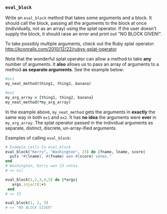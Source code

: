 ### `eval_block`

Write an `eval_block` method that takes some arguments and a block. It should
call the block, passing all the arguments to the block at once (individually,
not as an array) using the splat operator. If the user doesn't supply the
block, it should raise an error and print out "NO BLOCK GIVEN!".

To take possibly multiple arguments, check out the Ruby
splat operator: http://kconrails.com/2010/12/22/rubys-splat-operator

Note that the wonderful splat operator can allow a method to take **any**
number of arguments. It **also** allows us to pass an array of arguments to a
method **as separate arguments**. See the example below:
```ruby
#ex1
my_neat_method(thing1, thing2, banana)

#ex2
my_arg_array = [thing1, thing2, banana]
my_neat_method(*my_arg_array)
```

In the example above, `my_neat_method` gets the arguments in **exactly**
the same way in both `ex1` and `ex2`. It has **no idea** the arguments
were **ever** in `my_arg_array`. The splat operator passed in the
individual arguments as separate, distinct, discrete, un-array-ified
arguments.

Examples of calling `eval_block`:

```ruby
# Example calls to eval_block
eval_block("Kerry", "Washington", 23) do |fname, lname, score|
  puts "#{lname}, #{fname} won #{score} votes."
end
# Washington, Kerry won 23 votes.
# => nil

eval_block(1,2,3,4,5) do |*args|
   args.inject(:+)
 end
# => 15

eval_block(1, 2, 3)
# => "NO BLOCK GIVEN"
```
